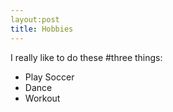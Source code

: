 ```yaml
---
layout:post
title: Hobbies
---
```


I really like to do these #three things:
* Play Soccer
* Dance
* Workout
